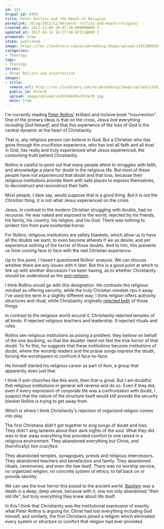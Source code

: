 ```yaml
---
id: 131
drupal_id: 4459
title: Peter Rollins and the Death of Religion
permalink: /blog/2011/12/09/peter-rollins-and-death-religion/
created_at: 2011-12-09 20:01:30.000000000 Z
updated_at: 2017-04-14 14:27:58.972116000 Z
promoted: true
state: published
image: https://res.cloudinary.com/micahredding/image/upload/v1453060304/PeterR.jpg
categories:
- Theology
tags:
- theology
series:
- Peter Rollins and Insurrection
images:
- title: 
  remote_url: http://res.cloudinary.com/micahredding/image/upload/v1453060304/PeterR.jpg
  public_id: PeterR
  upload: image/upload/v1453060304/PeterR.jpg
  main: true
---
```

I'm currently reading [Peter Rollins'](http://peterrollins.net/) brilliant and incisive book "Insurrection". One of the primary ideas is that on the cross, Jesus lost everything *including God himself*, and that this experience of the loss of God is the central dynamic at the heart of Christianity.

That is, any religious person can believe in God. But a Christian who has gone through the crucifixion experience, who has lost all faith and all trust in God, has really and truly experienced what Jesus experienced, the consuming truth behind Christianity.

Rollins is careful to point out that many people attest to struggles with faith, and aknowledge a place for doubt in the religious life. But most of these people have not *experienced* that doubt and that loss, because their religious institutions provide them with safe places to express themselves, to deconstruct and reconstruct their faith.

Most people, I dare say, would suppose that is a good thing. But it is not the *Christian* thing. It is not what Jesus experienced on the cross.

Jesus, in contrast to the modern Christian struggling with doubts, had no recourse. He was naked and exposed to the world, rejected by his friends, his family, his country, his religion, and his God. There was nothing to protect him from pure existential horror.

For Rollins, religious institutions are safety blankets, which allow us to have all the doubts we want, to even become atheists if we so desire, and yet experience nothing of the horror of those doubts. And to him, this prevents us from coming face to face with the real Christian experience.

Up to this point, I haven't questioned Rollins' analysis. We can discuss whether there are any issues with it later. But this is a good point at which to link up with another discussion I've been having, as to whether Christianity should be understood as the *[anti-religion](http://micahredding.com/blog/2011/10/02/christianity-against-religion)*.

I think Rollins would go with this designation. He contrasts the religious mindset as offering security, while the truly Christian mindset rips it away. I've used the term in a slightly different way: I think religion offers authority structures and ritual, while Christianity originally [rejected both](http://micahredding.com/blog/2011/10/02/christianity-against-religion) of those things. 

In contrast to the religious world around it, Christianity rejected temples of all kinds. It rejected religious teachers and leadership. It rejected rituals and rules.

Rollins see religious institutions as posing a problem: they *believe* on behalf of the one doubting, so that the doubter need not feel the true horror of that doubt. To fix this, he suggests that these institutions become institutions of doubt, where the worship leaders and the praise songs express the doubt, forcing the worshippers to confront it face-to-face.

He himself started his religious career as part of *Ikon*, a group that apparently does just that.

I think if anti-churches like this work, then that is great. But I am doubtful that religious institutions in general will reverse and do so. Even if they did, even if every expression of corporate life was a confrontation with doubt, I suspect that the nature of the structure itself would still provide the security blanket Rollins is trying to get away from.

Which is where I think Christianity's rejection of organized religion comes into play.

The first Christians didn't get together to sing songs of doubt and loss. They didn't sing laments about their dark nights of the soul. What they did was to tear away everything that provided comfort to one raised in a religious environment. They abandoned everything but Christ, and (horrifically) *him crucified*.

They abandoned temples, synagogues, priests and religious intercessors. They abandoned teachers and benefactors and family. They abandoned rituals, ceremonies, and even *the law itself*. There was no worship service, no organized religion, no concrete system of ethics, to fall back on or provide identity.

We can see the true horror this posed to the ancient world. [Baptism](http://micahredding.com/blog/2011/10/14/thought-baptism) was a death in a deep, deep sense, because with it, one not only abandoned "their old life", but truly everything they knew about life itself.

In this I think that Christianity was the institutional expression of exactly what Peter Rollins is arguing for. Christ had lost everything including God himself, and similarly, the first Christians joined a religion which eliminated every system or structure or comfort that religion had ever provided.
